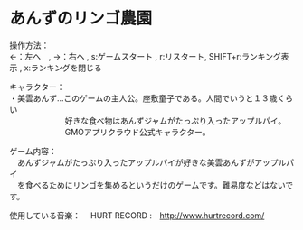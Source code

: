 あんずのリンゴ農園
=========
<p>操作方法：<br>
←：左へ　, →：右へ , s:ゲームスタート , r:リスタート, SHIFT+r:ランキング表示 , x:ランキングを閉じる</p>

<p>キャラクター：<br>
・美雲あんず…このゲームの主人公。座敷童子である。人間でいうと１３歳くらい<br>
　　　　　　　好きな食べ物はあんずジャムがたっぷり入ったアップルパイ。<br>
　　　　　　　GMOアプリクラウド公式キャラクター。                                                                        </p>

<p>ゲーム内容：<br>
　あんずジャムがたっぷり入ったアップルパイが好きな美雲あんずがアップルパイ<br>
　を食べるためにリンゴを集めるというだけのゲームです。難易度などはないです。</p>

<p>使用している音楽：
　HURT RECORD :　<a href="http://www.hurtrecord.com/">http://www.hurtrecord.com/</a></p>
